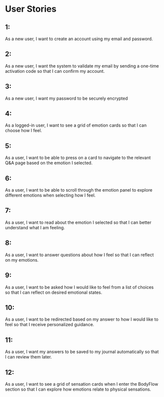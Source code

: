 # User Stories

## 1:
As a new user, I want to create an account using my email and password.

## 2:
As a new user, I want the system to validate my email by sending a one-time activation code so that I can confirm my account.

## 3:
As a new user, I want my password to be securely encrypted

## 4:
As a logged-in user, I want to see a grid of emotion cards so that I can choose how I feel.

## 5:
As a user, I want to be able to press on a card to navigate to the relevant Q&A page based on the emotion I selected.

## 6: 
As a user, I want to be able to scroll through the emotion panel to explore different emotions when selecting how I feel.

## 7:
As a user, I want to read about the emotion I selected so that I can better understand what I am feeling.

## 8:
As a user, I want to answer questions about how I feel so that I can reflect on my emotions.

## 9:
As a user, I want to be asked how I would like to feel from a list of choices so that I can reflect on desired emotional states.

## 10:
As a user, I want to be redirected based on my answer to how I would like to feel so that I receive personalized guidance.

## 11:
As a user, I want my answers to be saved to my journal automatically so that I can review them later.

## 12:
As a user, I want to see a grid of sensation cards when I enter the BodyFlow section so that I can explore how emotions relate to physical sensations.


 